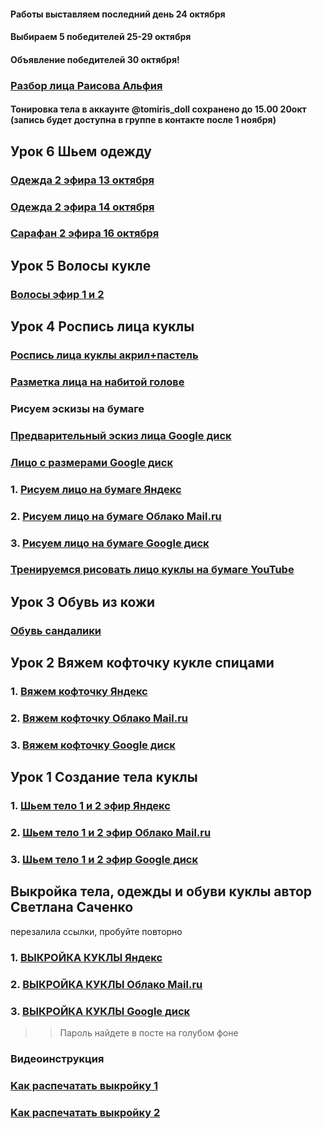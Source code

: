 #### Работы выставляем последний день 24 октября
#### Выбираем 5 победителей 25-29 октября
#### Объявление победителей 30 октября!

### [Разбор лица Раисова Альфия](https://drive.google.com/file/d/1WXPqWUi_0AR7jr-FtXMLpYvtZd2ihq5M/view?usp=sharing)
#### Тонировка тела в аккаунте @tomiris_doll сохранено до 15.00 20окт (запись будет доступна в группе в контакте после 1 ноября)

## Урок 6 Шьем одежду
### [Одежда 2 эфира 13 октября](https://drive.google.com/file/d/1BVRVcUhwy-4isfaswEZpo8QEoq3NrSyZ/view?usp=sharing)
### [Одежда 2 эфира 14 октября](https://drive.google.com/file/d/1zJYgk0BCnZrpGXT0Hm8x3jQrD-KtZMAK/view?usp=sharing)
### [Сарафан 2 эфира 16 октября](https://drive.google.com/file/d/1Zbdu_bYxqgIyvpH1e-Bxt9TGLDOrt4WI/view?usp=sharing)

## Урок 5 Волосы кукле
### [Волосы эфир 1 и 2 ](https://drive.google.com/file/d/13uJZ32gWj9WjQJBnfekpuAioCwZPZJwP/view?usp=sharing)

## Урок 4 Роспись лица куклы 

### [Роспись лица куклы акрил+пастель](https://drive.google.com/file/d/1cGzGNFmQ2YfMS2qkBK0iqf7x_EaJapSr/view?usp=sharing)

### [Разметка лица на набитой голове](https://drive.google.com/file/d/1ruwY_KWMtjAmXVfy0O4r_ZyVoONGpBfd/view?usp=sharing)

### Рисуем эскизы на бумаге

### [Предварительный эскиз лица Google диск](https://drive.google.com/file/d/145etVwajjhe1r3A3hk3vmA78kennh-4-/view?usp=drivesdk)
### [Лицо с размерами Google диск](https://drive.google.com/file/d/1Qd9ElYSoPcx_WDzrM0dD7YZD1Fb8qxl2/view?usp=sharing)

### 1. [Рисуем лицо на бумаге Яндекс](https://yadi.sk/d/mlPWeFFqneWYyw)
### 2. [Рисуем лицо на бумаге Облако Mail.ru](https://cloud.mail.ru/public/5vVN/49aT6RKrU)
### 3. [Рисуем лицо на бумаге Google диск](https://drive.google.com/file/d/1zeDMVaZxvJ47P_b6QARvdAhuQPJZyk-u/view?usp=sharing)

### [Тренируемся рисовать лицо куклы на бумаге YouTube](https://youtu.be/PY8D7pzAEyM)


## Урок 3 Обувь из кожи

### [Обувь сандалики](https://drive.google.com/file/d/1LhUfyuoBvxyRL9IwYctJkWZ56-UVpKlK/view?usp=sharing)


## Урок 2 Вяжем кофточку кукле спицами

### 1. [Вяжем кофточку Яндекс](https://yadi.sk/d/eEIlQkHPhgkBMg)
 
### 2. [Вяжем кофточку Облако Mail.ru](https://cloud.mail.ru/public/5aqc/4M7K617Fp)
 
### 3. [Вяжем кофточку Google диск](https://drive.google.com/file/d/1Gku4h8WGIZuEWdDVnazBQcdR1tx1QPfk/view?usp=sharing)


## Урок 1 Создание тела куклы

### 1. [Шьем тело 1 и 2 эфир Яндекс](https://yadi.sk/d/U-ewLY_aF48VqA)
 
### 2. [Шьем тело 1 и 2 эфир Облако Mail.ru](https://cloud.mail.ru/public/2zsC/27hccfu43)
 
### 3. [Шьем тело 1 и 2 эфир Google диск](https://drive.google.com/open?id=18GipxD8KsEShq3A2j-FsUdmbSBpqVHmr)



## Выкройка тела, одежды и обуви куклы автор Светлана Саченко 
перезалила ссылки, пробуйте повторно
 
### 1. [ВЫКРОЙКА КУКЛЫ Яндекс](https://yadi.sk/d/bYJ6DSDoRC22ww)
 
### 2. [ВЫКРОЙКА КУКЛЫ Облако Mail.ru](https://cloud.mail.ru/public/v7jM/4uYhrVd5p)
 
### 3. [ВЫКРОЙКА КУКЛЫ Google диск](https://drive.google.com/file/d/1JO_CCw0ELHRqXBIi-Zpppm2kYlO3DvxI/view?usp=sharing)
 
>> Пароль найдете в посте на голубом фоне 
 
### Видеоинструкция

### [Kак распечатать выкройку 1](https://youtu.be/-pD-CA23ALA)
### [Kак распечатать выкройку 2](https://youtu.be/w7LxMWOIVJg)
 
